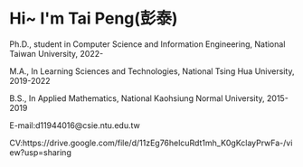 # Hi~ I'm Tai Peng(彭泰)
<p>Ph.D., student in Computer Science and Information Engineering, National Taiwan University, 2022-</p>
<p>M.A., In Learning Sciences and Technologies, National Tsing Hua University, 2019-2022</p>
<p>B.S., In Applied Mathematics, National Kaohsiung Normal University, 2015-2019</p>
<p>E-mail:d11944016@csie.ntu.edu.tw</p>
<p>CV:https://drive.google.com/file/d/11zEg76helcuRdt1mh_K0gKclayPrwFa-/view?usp=sharing</p>
